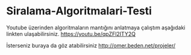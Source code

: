 # Siralama-Algoritmalari-Testi

Youtube üzerinden algoritmaların mantığını anlatmaya çalıştım aşağıdaki linkten ulaşabilirsiniz.
https://youtu.be/qpZFl2ITY2Q

İsterseniz buraya da göz atabilirsiniz 
http://omer.beden.net/projeler/

